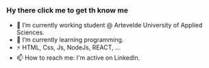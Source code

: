 ### Hy there click me to get th know me

- 🔭 I’m currently working student @ Artevelde University of Applied Sciences.
- 🌱 I’m currently learning programming.
- ⚡  HTML, Css, Js, NodeJs, REACT, ...
- 📫 How to reach me: I'm active on LinkedIn.
